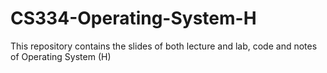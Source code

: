 # CS334-Operating-System-H
This repository contains the slides of both lecture and lab, code and notes of Operating System (H) 
